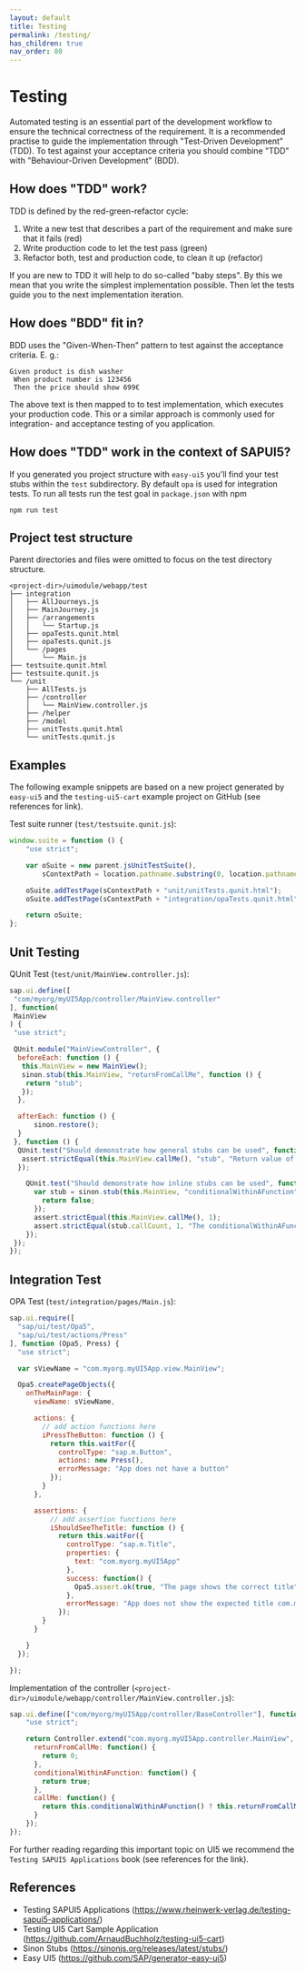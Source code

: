 ```yaml
---
layout: default
title: Testing
permalink: /testing/
has_children: true
nav_order: 80
---
```


Testing
=================

Automated testing is an essential part of the development workflow to ensure the technical correctness of
the requirement. It is a recommended practise to guide the implementation through "Test-Driven Development" (TDD).
To test against your acceptance criteria you should combine "TDD" with "Behaviour-Driven Development" (BDD).

How does "TDD" work?
--------------------

TDD is defined by the red-green-refactor cycle:

1. Write a new test that describes a part of the requirement and make sure that it fails (red)
2. Write production code to let the test pass (green)
3. Refactor both, test and production code, to clean it up (refactor)

If you are new to TDD it will help to do so-called "baby steps". By this we mean that you write the
simplest implementation possible. Then let the tests guide you to the next implementation iteration.

How does "BDD" fit in?
----------------------

BDD uses the "Given-When-Then" pattern to test against the acceptance criteria.
E. g.:

```gherkin
Given product is dish washer
 When product number is 123456
 Then the price should show 699€
```

The above text is then mapped to to test implementation, which executes your production code.
This or a similar approach is commonly used for integration- and acceptance testing of you application.

How does "TDD" work in the context of SAPUI5?
---------------------------------------------

If you generated you project structure with `easy-ui5` you'll find your
test stubs within the `test` subdirectory. By default `opa` is used for
integration tests. To run all tests run the test goal in `package.json` with npm

```shell
npm run test
```

Project test structure
-----------------

Parent directories and files were omitted to focus on the test directory structure.

```text
<project-dir>/uimodule/webapp/test
├── integration
│   ├── AllJourneys.js
│   ├── MainJourney.js
│   ├── /arrangements
│   │   └── Startup.js
│   ├── opaTests.qunit.html
│   ├── opaTests.qunit.js
│   └── /pages
│       └── Main.js
├── testsuite.qunit.html
├── testsuite.qunit.js
└── /unit
    ├── AllTests.js
    ├── /controller
    │   └── MainView.controller.js
    ├── /helper
    ├── /model
    ├── unitTests.qunit.html
    └── unitTests.qunit.js
```

Examples
---------

The following example snippets are based on a new project generated by `easy-ui5`
and the `testing-ui5-cart` example project on GitHub (see references for link).

Test suite runner (`test/testsuite.qunit.js`):

```javascript
window.suite = function () {
    "use strict";

    var oSuite = new parent.jsUnitTestSuite(),
        sContextPath = location.pathname.substring(0, location.pathname.lastIndexOf("/") + 1);

    oSuite.addTestPage(sContextPath + "unit/unitTests.qunit.html");
    oSuite.addTestPage(sContextPath + "integration/opaTests.qunit.html");

    return oSuite;
};
```

Unit Testing
------------

QUnit Test (`test/unit/MainView.controller.js`):

```javascript
sap.ui.define([
 "com/myorg/myUI5App/controller/MainView.controller"
], function(
 MainView
) {
 "use strict";

 QUnit.module("MainViewController", {
  beforeEach: function () {
   this.MainView = new MainView();
   sinon.stub(this.MainView, "returnFromCallMe", function () {
    return "stub";
   });
  },

  afterEach: function () {
      sinon.restore();
  }
 }, function () {
  QUnit.test("Should demonstrate how general stubs can be used", function (assert) {
   assert.strictEqual(this.MainView.callMe(), "stub", "Return value of callMe function should be from stub, but was from implmentation");
  });

    QUnit.test("Should demonstrate how inline stubs can be used", function (assert) {
      var stub = sinon.stub(this.MainView, "conditionalWithinAFunction", function () {
        return false;
      });
      assert.strictEqual(this.MainView.callMe(), 1);
      assert.strictEqual(stub.callCount, 1, "The conditionalWithinAFunction function has been successfully called");
    });
 });
});
```

Integration Test
-----------------

OPA Test (`test/integration/pages/Main.js`):

```javascript
sap.ui.require([
  "sap/ui/test/Opa5",
  "sap/ui/test/actions/Press"
], function (Opa5, Press) {
  "use strict";

  var sViewName = "com.myorg.myUI5App.view.MainView";

  Opa5.createPageObjects({
    onTheMainPage: {
      viewName: sViewName,

      actions: {
        // add action functions here
        iPressTheButton: function () {
          return this.waitFor({
            controlType: "sap.m.Button",
            actions: new Press(),
            errorMessage: "App does not have a button"
          });
        }
      },

      assertions: {
          // add assertion functions here
          iShouldSeeTheTitle: function () {
            return this.waitFor({
              controlType: "sap.m.Title",
              properties: {
                text: "com.myorg.myUI5App"
              },
              success: function() {
                Opa5.assert.ok(true, "The page shows the correct title");
              },
              errorMessage: "App does not show the expected title com.myorg.myUI5App"
            });
        }
      }

    }
  });

});
```

Implementation of the controller (`<project-dir>/uimodule/webapp/controller/MainView.controller.js`):

```javascript
sap.ui.define(["com/myorg/myUI5App/controller/BaseController"], function (Controller) {
    "use strict";

    return Controller.extend("com.myorg.myUI5App.controller.MainView", {
      returnFromCallMe: function() {
        return 0;
      },
      conditionalWithinAFunction: function() {
        return true;
      },
      callMe: function() {
        return this.conditionalWithinAFunction() ? this.returnFromCallMe() : 1;
      }
    });
});
```

For further reading regarding this important topic on UI5 we recommend the `Testing SAPUI5 Applications` book (see references for the link).

References
-----------

- Testing SAPUI5 Applications (<https://www.rheinwerk-verlag.de/testing-sapui5-applications/>)
- Testing UI5 Cart Sample Application (<https://github.com/ArnaudBuchholz/testing-ui5-cart>)
- Sinon Stubs (<https://sinonjs.org/releases/latest/stubs/>)
- Easy UI5 (<https://github.com/SAP/generator-easy-ui5>)

